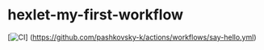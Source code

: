 # hexlet-my-first-workflow
[![CI](https://github.com/pashkovsky-k/actions/workflows/say-hello.yml/badge.svg)]
(https://github.com/pashkovsky-k/actions/workflows/say-hello.yml)
